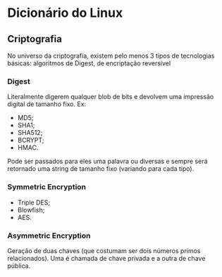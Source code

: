# Dicionário do Linux

## Criptografia

No universo da criptografia, existem pelo menos 3 tipos de tecnologias básicas: algoritmos de Digest, de encriptação reversível

### Digest

Literalmente digerem qualquer blob de bits e devolvem uma impressão digital de tamanho fixo. Ex:

- MD5;
- SHA1;
- SHA512;
- BCRYPT;
- HMAC.

Pode ser passados para eles uma palavra ou diversas e sempre será retornado uma string de tamanho fixo (variando para cada tipo).

### Symmetric Encryption

- Triple DES;
- Blowfish;
- AES.

### Asymmetric Encryption

Geração de duas chaves (que costumam ser dois números primos relacionados). Uma é chamada de chave privada e a outra de chave pública.
